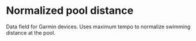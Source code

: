 # Normalized pool distance
Data field for Garmin devices. Uses maximum tempo to normalize swimming distance at the pool.
